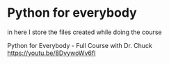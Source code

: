 # Python for everybody

in here I store the files created while doing the course

Python for Everybody - Full Course with Dr. Chuck
https://youtu.be/8DvywoWv6fI
